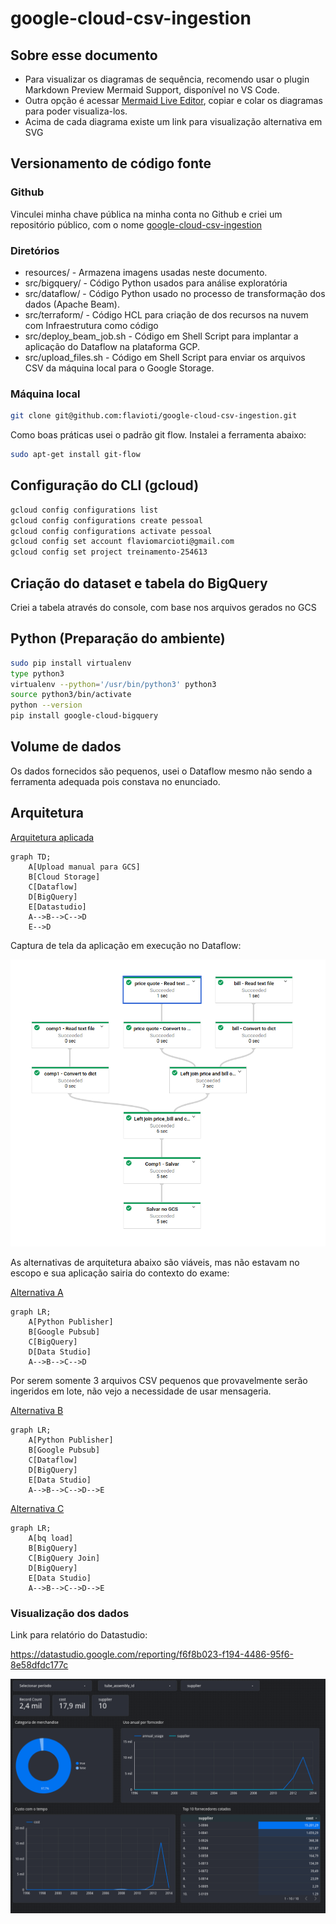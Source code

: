 # google-cloud-csv-ingestion

## Sobre esse documento

- Para visualizar os diagramas de sequência, recomendo usar o plugin Markdown Preview Mermaid Support, disponível no VS Code.
- Outra opção é acessar [Mermaid Live Editor](https://mermaid-js.github.io/mermaid-live-editor), copiar e colar os diagramas para poder visualiza-los.
- Acima de cada diagrama existe um link para visualização alternativa em SVG

## Versionamento de código fonte

### Github

Vinculei minha chave pública na minha conta no Github e criei um repositório público, com o nome [google-cloud-csv-ingestion](https://github.com/flavioti/google-cloud-csv-ingestion) 

### Diretórios

- resources/ - Armazena imagens usadas neste documento.
- src/bigquery/ - Código Python usados para análise exploratória
- src/dataflow/ - Código Python usado no processo de transformação dos dados (Apache Beam).
- src/terraform/ - Código HCL para criação de dos recursos na nuvem com Infraestrutura como código
- src/deploy_beam_job.sh - Código em Shell Script para implantar a aplicação do Dataflow na plataforma GCP.
- src/upload_files.sh - Código em Shell Script para enviar os arquivos CSV da máquina local para o Google Storage.

### Máquina local

```sh
git clone git@github.com:flavioti/google-cloud-csv-ingestion.git
```

Como boas práticas usei o padrão git flow. Instalei a ferramenta abaixo:

```sh
sudo apt-get install git-flow
```

## Configuração do CLI (gcloud)

```sh
gcloud config configurations list
gcloud config configurations create pessoal
gcloud config configurations activate pessoal
gcloud config set account flaviomarcioti@gmail.com
gcloud config set project treinamento-254613
```

## Criação do dataset e tabela do BigQuery

Criei a tabela através do console, com base nos arquivos gerados no GCS

## Python (Preparação do ambiente)

```sh
sudo pip install virtualenv
type python3
virtualenv --python='/usr/bin/python3' python3
source python3/bin/activate
python --version
pip install google-cloud-bigquery
```

## Volume de dados

Os dados fornecidos são pequenos, usei o Dataflow mesmo não sendo a ferramenta adequada pois constava no enunciado.

## Arquitetura

[Arquitetura aplicada](resources/alternativa_a.svg) 

```mermaid
graph TD;
    A[Upload manual para GCS]
    B[Cloud Storage]
    C[Dataflow]
    D[BigQuery]
    E[Datastudio]
    A-->B-->C-->D
    E-->D
```

Captura de tela da aplicação em execução no Dataflow:

![alt text](resources/dataflow.png)


As alternativas de arquitetura abaixo são viáveis, mas não estavam no escopo e sua aplicação sairia do contexto do exame:

[Alternativa A](resources/alternativa_a.svg) 

```mermaid
graph LR;
    A[Python Publisher]
    B[Google Pubsub]
    C[BigQuery]
    D[Data Studio]
    A-->B-->C-->D
```
Por serem somente 3 arquivos CSV pequenos que provavelmente serão ingeridos em lote, não vejo a necessidade de usar mensageria.

[Alternativa B](resources/alternativa_b.svg) 

```mermaid
graph LR;
    A[Python Publisher]
    B[Google Pubsub]
    C[Dataflow]
    D[BigQuery]
    E[Data Studio]
    A-->B-->C-->D-->E
```

[Alternativa C](resources/alternativa_c.svg) 

```mermaid
graph LR;
    A[bq load]
    B[BigQuery]
    C[BigQuery Join]
    D[BigQuery]
    E[Data Studio]
    A-->B-->C-->D-->E
```

### Visualização dos dados

Link para relatório do Datastudio:

https://datastudio.google.com/reporting/f6f8b023-f194-4486-95f6-8e58dfdc177c

![alt text](resources/relatorio.png)